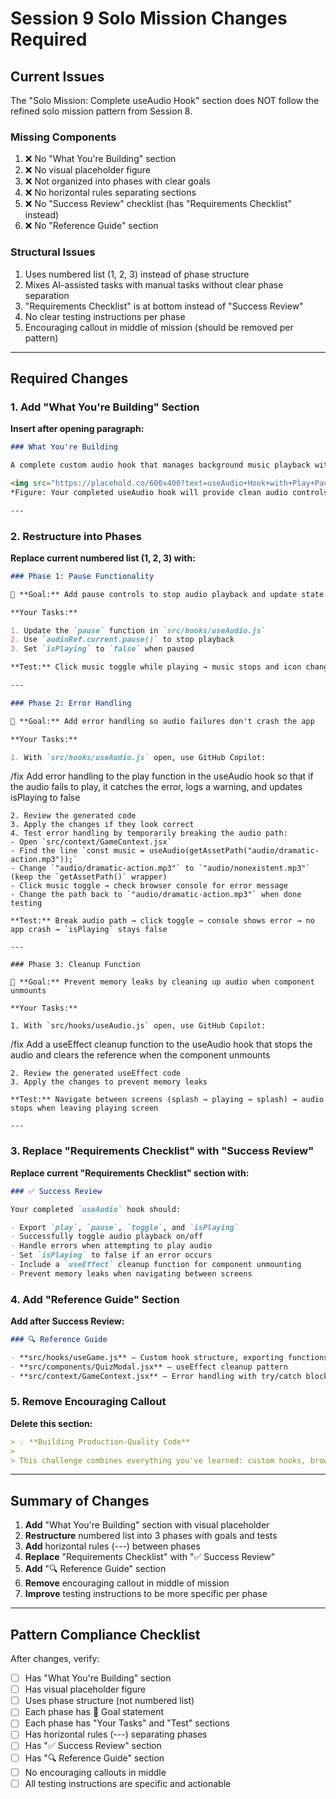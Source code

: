 # Session 9 Solo Mission Changes Required

## Current Issues

The "Solo Mission: Complete useAudio Hook" section does NOT follow the refined solo mission pattern from Session 8.

### Missing Components
1. ❌ No "What You're Building" section
2. ❌ No visual placeholder figure
3. ❌ Not organized into phases with clear goals
4. ❌ No horizontal rules separating sections
5. ❌ No "Success Review" checklist (has "Requirements Checklist" instead)
6. ❌ No "Reference Guide" section

### Structural Issues
1. Uses numbered list (1, 2, 3) instead of phase structure
2. Mixes AI-assisted tasks with manual tasks without clear phase separation
3. "Requirements Checklist" is at bottom instead of "Success Review"
4. No clear testing instructions per phase
5. Encouraging callout in middle of mission (should be removed per pattern)

---

## Required Changes

### 1. Add "What You're Building" Section

**Insert after opening paragraph:**

```markdown
### What You're Building

A complete custom audio hook that manages background music playback with play/pause controls, error handling, and proper cleanup. This hook will encapsulate all audio logic, making it reusable across any component that needs music.

<img src="https://placehold.co/600x400?text=useAudio+Hook+with+Play+Pause+Toggle" alt="useAudio hook controlling audio playback with play, pause, and toggle functions, plus isPlaying state" style="max-width: 600px; width: 100%;">
*Figure: Your completed useAudio hook will provide clean audio controls to any component*

---
```

### 2. Restructure into Phases

**Replace current numbered list (1, 2, 3) with:**

```markdown
### Phase 1: Pause Functionality

🎯 **Goal:** Add pause controls to stop audio playback and update state

**Your Tasks:**

1. Update the `pause` function in `src/hooks/useAudio.js`
2. Use `audioRef.current.pause()` to stop playback
3. Set `isPlaying` to `false` when paused

**Test:** Click music toggle while playing → music stops and icon changes to paused state

---

### Phase 2: Error Handling

🎯 **Goal:** Add error handling so audio failures don't crash the app

**Your Tasks:**

1. With `src/hooks/useAudio.js` open, use GitHub Copilot:
   ```
   /fix Add error handling to the play function in the useAudio hook so that 
   if the audio fails to play, it catches the error, logs a warning, and 
   updates isPlaying to false
   ```
2. Review the generated code
3. Apply the changes if they look correct
4. Test error handling by temporarily breaking the audio path:
   - Open `src/context/GameContext.jsx`
   - Find the line `const music = useAudio(getAssetPath("audio/dramatic-action.mp3"));`
   - Change `"audio/dramatic-action.mp3"` to `"audio/nonexistent.mp3"` (keep the `getAssetPath()` wrapper)
   - Click music toggle → check browser console for error message
   - Change the path back to `"audio/dramatic-action.mp3"` when done testing

**Test:** Break audio path → click toggle → console shows error → no app crash → `isPlaying` stays false

---

### Phase 3: Cleanup Function

🎯 **Goal:** Prevent memory leaks by cleaning up audio when component unmounts

**Your Tasks:**

1. With `src/hooks/useAudio.js` open, use GitHub Copilot:
   ```
   /fix Add a useEffect cleanup function to the useAudio hook that stops 
   the audio and clears the reference when the component unmounts
   ```
2. Review the generated useEffect code
3. Apply the changes to prevent memory leaks

**Test:** Navigate between screens (splash → playing → splash) → audio stops when leaving playing screen

---
```

### 3. Replace "Requirements Checklist" with "Success Review"

**Replace current "Requirements Checklist" section with:**

```markdown
### ✅ Success Review

Your completed `useAudio` hook should:

- Export `play`, `pause`, `toggle`, and `isPlaying`
- Successfully toggle audio playback on/off
- Handle errors when attempting to play audio
- Set `isPlaying` to false if an error occurs
- Include a `useEffect` cleanup function for component unmounting
- Prevent memory leaks when navigating between screens
```

### 4. Add "Reference Guide" Section

**Add after Success Review:**

```markdown
### 🔍 Reference Guide

- **src/hooks/useGame.js** – Custom hook structure, exporting functions and state
- **src/components/QuizModal.jsx** – useEffect cleanup pattern
- **src/context/GameContext.jsx** – Error handling with try/catch blocks
```

### 5. Remove Encouraging Callout

**Delete this section:**
```markdown
> 💡 **Building Production-Quality Code**
>
> This challenge combines everything you've learned: custom hooks, browser APIs, error handling, and AI-assisted development. You're building quality code that handles edge cases and prevents memory leaks — exactly what experienced developers do. Error handling ensures your app doesn't crash when things go wrong, and cleanup prevents memory leaks that slow down browsers over time.
```

---

## Summary of Changes

1. **Add** "What You're Building" section with visual placeholder
2. **Restructure** numbered list into 3 phases with goals and tests
3. **Add** horizontal rules (---) between phases
4. **Replace** "Requirements Checklist" with "✅ Success Review"
5. **Add** "🔍 Reference Guide" section
6. **Remove** encouraging callout in middle of mission
7. **Improve** testing instructions to be more specific per phase

---

## Pattern Compliance Checklist

After changes, verify:
- [ ] Has "What You're Building" section
- [ ] Has visual placeholder figure
- [ ] Uses phase structure (not numbered list)
- [ ] Each phase has 🎯 Goal statement
- [ ] Each phase has "Your Tasks" and "Test" sections
- [ ] Has horizontal rules (---) separating phases
- [ ] Has "✅ Success Review" section
- [ ] Has "🔍 Reference Guide" section
- [ ] No encouraging callouts in middle
- [ ] All testing instructions are specific and actionable
